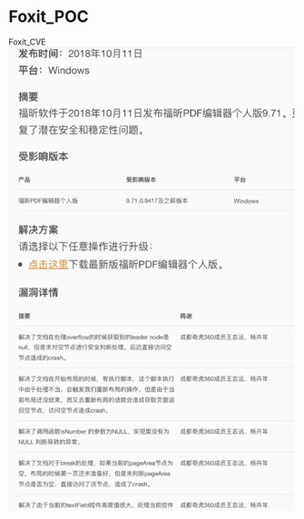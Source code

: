 # Foxit_POC
Foxit_CVE
![image](https://github.com/ZhiyuanWang-Chengdu-Qihoo360/Foxit_POC/blob/master/20181025110715.png)

